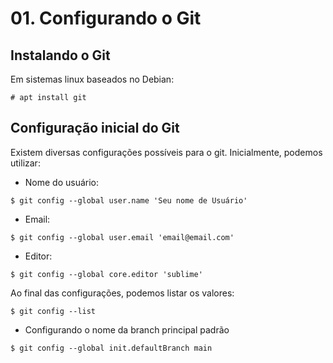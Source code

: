 # 01. Configurando o Git

## Instalando o Git

Em sistemas linux baseados no Debian:

```
# apt install git
```

## Configuração inicial do Git

Existem diversas configurações possíveis para o git. Inicialmente, podemos utilizar:

- Nome do usuário:

```
$ git config --global user.name 'Seu nome de Usuário'
```

- Email:

```
$ git config --global user.email 'email@email.com'
```

- Editor:

```
$ git config --global core.editor 'sublime'
```

Ao final das configurações, podemos listar os valores:

```
$ git config --list
```

- Configurando o nome da branch principal padrão

```
$ git config --global init.defaultBranch main
```
